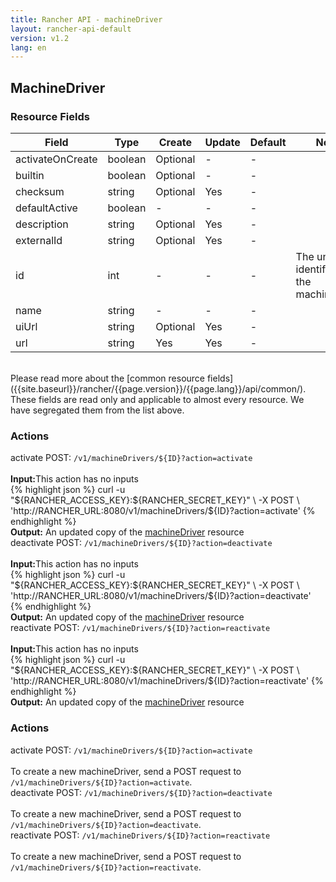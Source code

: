 ```yaml
---
title: Rancher API - machineDriver
layout: rancher-api-default
version: v1.2
lang: en
---
```


## MachineDriver



### Resource Fields

Field | Type | Create | Update | Default | Notes
---|---|---|---|---|---
activateOnCreate | boolean | Optional | - | - | 
builtin | boolean | Optional | - | - | 
checksum | string | Optional | Yes | - | 
defaultActive | boolean | - | - | - | 
description | string | Optional | Yes | - | 
externalId | string | Optional | Yes | - | 
id | int | - | - | - | The unique identifier for the machineDriver
name | string | - | - | - | 
uiUrl | string | Optional | Yes | - | 
url | string | Yes | Yes | - | 

<br>
Please read more about the [common resource fields]({{site.baseurl}}/rancher/{{page.version}}/{{page.lang}}/api/common/). These fields are read only and applicable to almost every resource. We have segregated them from the list above.



### Actions
<div class="action">
<span class="header">
activate
<span class="headerright">POST:  <code>/v1/machineDrivers/${ID}?action=activate</code></span></span>
<div class="action-contents">

<br>
<span class="input">
<strong>Input:</strong>This action has no inputs</span>
<br>
{% highlight json %}
curl -u "${RANCHER_ACCESS_KEY}:${RANCHER_SECRET_KEY}" \
-X POST \
'http://RANCHER_URL:8080/v1/machineDrivers/${ID}?action=activate'
{% endhighlight %}
<br>
<span class="output"><strong>Output:</strong> An updated copy of the <a href="{{site.baseurl}}/rancher/{{page.version}}/{{page.lang}}/api/api-resources/machineDriver/">machineDriver</a> resource</span>
</div></div>

<div class="action">
<span class="header">
deactivate
<span class="headerright">POST:  <code>/v1/machineDrivers/${ID}?action=deactivate</code></span></span>
<div class="action-contents">

<br>
<span class="input">
<strong>Input:</strong>This action has no inputs</span>
<br>
{% highlight json %}
curl -u "${RANCHER_ACCESS_KEY}:${RANCHER_SECRET_KEY}" \
-X POST \
'http://RANCHER_URL:8080/v1/machineDrivers/${ID}?action=deactivate'
{% endhighlight %}
<br>
<span class="output"><strong>Output:</strong> An updated copy of the <a href="{{site.baseurl}}/rancher/{{page.version}}/{{page.lang}}/api/api-resources/machineDriver/">machineDriver</a> resource</span>
</div></div>

<div class="action">
<span class="header">
reactivate
<span class="headerright">POST:  <code>/v1/machineDrivers/${ID}?action=reactivate</code></span></span>
<div class="action-contents">

<br>
<span class="input">
<strong>Input:</strong>This action has no inputs</span>
<br>
{% highlight json %}
curl -u "${RANCHER_ACCESS_KEY}:${RANCHER_SECRET_KEY}" \
-X POST \
'http://RANCHER_URL:8080/v1/machineDrivers/${ID}?action=reactivate'
{% endhighlight %}
<br>
<span class="output"><strong>Output:</strong> An updated copy of the <a href="{{site.baseurl}}/rancher/{{page.version}}/{{page.lang}}/api/api-resources/machineDriver/">machineDriver</a> resource</span>
</div></div>




### Actions
<div class="action">
<span class="header">
activate
<span class="headerright">POST:  <code>/v1/machineDrivers/${ID}?action=activate</code></span></span>
<div class="action-contents">

<br>
To create a new machineDriver, send a POST request to <code>/v1/machineDrivers/${ID}?action=activate</code>.

</div></div>

<div class="action">
<span class="header">
deactivate
<span class="headerright">POST:  <code>/v1/machineDrivers/${ID}?action=deactivate</code></span></span>
<div class="action-contents">

<br>
To create a new machineDriver, send a POST request to <code>/v1/machineDrivers/${ID}?action=deactivate</code>.

</div></div>

<div class="action">
<span class="header">
reactivate
<span class="headerright">POST:  <code>/v1/machineDrivers/${ID}?action=reactivate</code></span></span>
<div class="action-contents">

<br>
To create a new machineDriver, send a POST request to <code>/v1/machineDrivers/${ID}?action=reactivate</code>.

</div></div>


